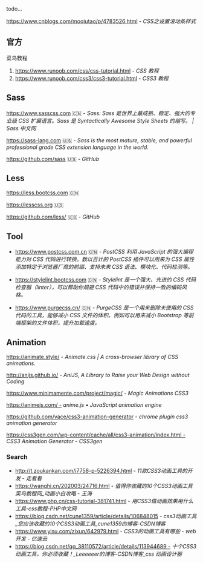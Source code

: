todo...




https://www.cnblogs.com/moqiutao/p/4783526.html - *CSS之设置滚动条样式*



## 官方

菜鸟教程

1. https://www.runoob.com/css/css-tutorial.html - *CSS 教程*
2. https://www.runoob.com/css3/css3-tutorial.html - *CSS3 教程*

## Sass

https://www.sasscss.com :cn: - *Sass: Sass 是世界上最成熟、稳定、强大的专业级 CSS 扩展语言。Sass 是 Syntactically Awesome Style Sheets 的缩写。 | Sass 中文网*

https://sass-lang.com :us: - *Sass is the most mature, stable, and powerful professional grade CSS extension language in the world.*

https://github.com/sass :us: - *GitHub*



## Less

https://less.bootcss.com :cn: 

https://lesscss.org :us:

https://github.com/less/ :us: - *GitHub*



## Tool

- https://www.postcss.com.cn :cn: - *PostCSS 利用 JavaScript 的强大编程能力对 CSS 代码进行转换。数以百计的 PostCSS 插件可以用来为 CSS 属性添加特定于浏览器厂商的前缀、支持未来 CSS 语法、模块化、代码检测等。*

- https://stylelint.bootcss.com :cn: - *Stylelint 是一个强大、先进的 CSS 代码检查器（linter），可以帮助你规避 CSS 代码中的错误并保持一致的编码风格。*

- https://www.purgecss.cn/ :cn: - *PurgeCSS 是一个用来删除未使用的 CSS 代码的工具，能够减小 CSS 文件的体积。例如可以用来减小 Bootstrap 等前端框架的文件体积，提升加载速度。*



## Animation

https://animate.style/ - *Animate.css | A cross-browser library of CSS animations.*

http://anijs.github.io/ - *AniJS, A Library to Raise your Web Design without Coding*

https://www.minimamente.com/project/magic/ - *Magic Animations CSS3*

https://animejs.com/ - *anime.js • JavaScript animation engine*

https://github.com/vace/css3-animation-generator - *chrome plugin css3 animation generator*

https://css3gen.com/wp-content/cache/all/css3-animation/index.html - *CSS3 Animation Generator - CSS3gen*

### Search

- http://t.zoukankan.com/i7758-p-5226394.html - *11款CSS3动画工具的开发 - 走看看*
- https://wanghi.cn/202003/24716.html - *值得你收藏的10个CSS3动画工具菜鸟教程网_动画小白攻略 - 王海*
- https://www.php.cn/css-tutorial-381741.html - *用CSS3做动画效果用什么工具-css教程-PHP中文网*
- https://blog.csdn.net/cune1359/article/details/106848015 - *css3动画工具_您应该收藏的10个CSS3动画工具_cune1359的博客-CSDN博客*
- https://www.yisu.com/zixun/642979.html - *CSS3的动画工具有哪些 - web开发 - 亿速云*
- https://blog.csdn.net/qq_38110572/article/details/113944689 - *十个CSS3动画工具，你必须收藏！_Leeeeeer的博客-CSDN博客_css 动画设计器*
